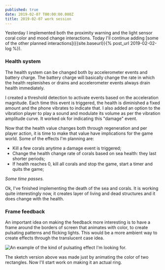 ```yaml
---
published: true
date: 2019-02-07 T00:00:00.000Z
title: 2019-02-07 work session
---
```


Yesterday I implemented both the proximity warning and the light sensor coral color and mood change interactions. Today I'll continue adding [some of the other planned interactions]({{site.baseurl}}{% post_url 2019-02-02-log %}).

### Health system

The health system can be changed both by accelerometer events and battery charge. The battery charge will basically change the rate in which the health replenishes or drains and accelerometer events always drain health immediately.

I created a threshold detection to activate events based on the acceleration magnitude. Each time this event is triggered, the health is diminished a fixed amount and the phone vibrates to indicate that. I also added an option to the vibration player to play a sound and modulate its volume as per the vibration amplitude curve. It worked ok for indicating this "damage" event.

Now that the health value changes both through regeneration and per player action, it is time to make that value have implications for the game world. Some of the effects I'm planning are:

- Kill a few corals anytime a damage event is triggered;
- Change the health change rate of corals based on sea health: they last shorter periods;
- If health reaches 0, kill all corals and stop the game, start a timer and quits the game;

*Some time passes.* 

Ok, I've finished implementing the death of the sea and corals. It is working quite interestingly now, it creates layer of living and dead structures and it does change with the health. 

### Frame feedback

An important idea on making the feedback more interesting is to have a frame around the borders of screen that animates with color, to create pulsating patterns and flicking lights. This would be a more ambient way to create effects through the translucent case idea.

![An example of the kind of pulsating effect I'm looking for.]({{site.baseurl}}/images/pulse.gif)

The sketch version above was made just by animating the color of two rectangles. Now I'll start work on making it an actual ring.

